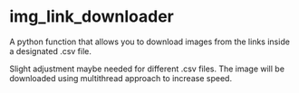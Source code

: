 # img_link_downloader
A python function that allows you to download images from the links inside a designated .csv file. 

Slight adjustment maybe needed for different .csv files. The image will be downloaded using multithread approach to increase speed. 

